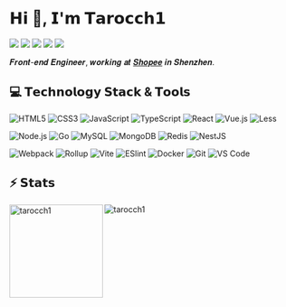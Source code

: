# 𝗛𝗶 👋, 𝗜'𝗺 𝗧𝗮𝗿𝗼𝗰𝗰𝗵𝟭

[![](https://img.shields.io/badge/-%40Tarocch1-181717?style=flat-square&logo=github)](https://github.com/Tarocch1)
[![](https://img.shields.io/badge/-%40Tarocch1-26A5E4?style=flat-square&logo=telegram)](https://t.me/tarocch1)
[![](https://img.shields.io/badge/-huiben.fang@gmail.com-EA4335?style=flat-square&logo=gmail&logoColor=fff)](mailto:huiben.fang@gmail.com)
[![](https://img.shields.io/website?style=flat-square&up_message=tarocch1.com&url=https%3A%2F%2Fwww.tarocch1.com)](https://www.tarocch1.com)
![](https://komarev.com/ghpvc/?username=tarocch1&style=flat-square)

𝑭𝒓𝒐𝒏𝒕-𝒆𝒏𝒅 𝑬𝒏𝒈𝒊𝒏𝒆𝒆𝒓, 𝒘𝒐𝒓𝒌𝒊𝒏𝒈 𝒂𝒕 [𝑺𝒉𝒐𝒑𝒆𝒆](https://shopee.com/) 𝒊𝒏 𝑺𝒉𝒆𝒏𝒛𝒉𝒆𝒏.

## 💻 𝗧𝗲𝗰𝗵𝗻𝗼𝗹𝗼𝗴𝘆 𝗦𝘁𝗮𝗰𝗸 & 𝗧𝗼𝗼𝗹𝘀

![HTML5](https://img.shields.io/badge/-HTML5-E44D27?style=flat-square&logo=html5&logoColor=fff)
![CSS3](https://img.shields.io/badge/-CSS3-1572B6?style=flat-square&logo=css3)
![JavaScript](https://img.shields.io/badge/-JavaScript-F7DF1E?style=flat-square&logo=javascript&logoColor=333)
![TypeScript](https://img.shields.io/badge/-TypeScript-3178C6?style=flat-square&logo=typescript&logoColor=fff)
![React](https://img.shields.io/badge/-React-20232A?style=flat-square&logo=react)
![Vue.js](https://img.shields.io/badge/-Vue.js-38495C?style=flat-square&logo=vuedotjs)
![Less](https://img.shields.io/badge/-Less-1D365D?style=flat-square&logo=less)

![Node.js](https://img.shields.io/badge/-Node.js-339933?style=flat-square&logo=nodedotjs&logoColor=fff)
![Go](https://img.shields.io/badge/-Go-00ADD8?style=flat-square&logo=go&logoColor=fff)
![MySQL](https://img.shields.io/badge/-MySQL-4479A1?style=flat-square&logo=mysql&logoColor=fff)
![MongoDB](https://img.shields.io/badge/-MongoDB-47A248?style=flat-square&logo=mongodb&logoColor=fff)
![Redis](https://img.shields.io/badge/-Redis-DC382D?style=flat-square&logo=redis&logoColor=fff)
![NestJS](https://img.shields.io/badge/-NestJS-E0234E?style=flat-square&logo=nestjs)

![Webpack](https://img.shields.io/badge/-Webpack-2B3A42?style=flat-square&logo=webpack)
![Rollup](https://img.shields.io/badge/-Rollup-EC4A3F?style=flat-square&logo=rollupdotjs&logoColor=fff)
![Vite](https://img.shields.io/badge/-Vite-646CFF?style=flat-square&logo=vite&logoColor=fff)
![ESlint](https://img.shields.io/badge/-ESLint-4B32C3?style=flat-square&logo=eslint)
![Docker](https://img.shields.io/badge/-Docker-2496ED?style=flat-square&logo=docker&logoColor=fff)
![Git](https://img.shields.io/badge/-Git-F05032?style=flat-square&logo=git&logoColor=fff)
![VS Code](https://img.shields.io/badge/-VSCode-007ACC?style=flat-square&logo=visual-studio-code)


## ⚡️ 𝗦𝘁𝗮𝘁𝘀

<img height="165" align="left" src="https://github-readme-stats.vercel.app/api?username=tarocch1&show_icons=true&locale=en" alt="tarocch1" />

<img align="center" src="https://github-readme-stats.vercel.app/api/top-langs?username=tarocch1&show_icons=true&locale=en&layout=compact" alt="tarocch1" />
